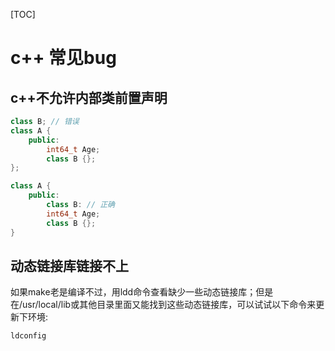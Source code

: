 [TOC]

# c++ 常见bug



## c++不允许内部类前置声明

```c++
class B; // 错误
class A {
    public:
        int64_t Age;
        class B {};
};

class A {
    public:
        class B: // 正确
        int64_t Age;
        class B {};
}
```



## 动态链接库链接不上

如果make老是编译不过，用ldd命令查看缺少一些动态链接库；但是在/usr/local/lib或其他目录里面又能找到这些动态链接库，可以试试以下命令来更新下环境:

```sh
ldconfig
```
